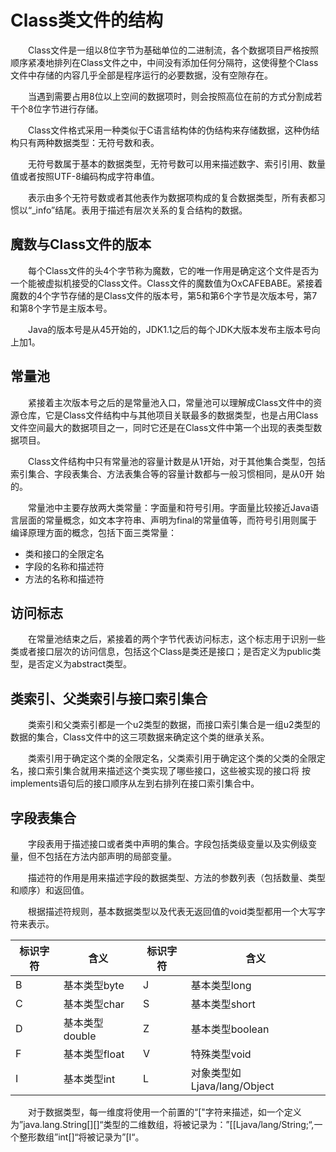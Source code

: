 # Class类文件的结构
&emsp;&emsp;Class文件是一组以8位字节为基础单位的二进制流，各个数据项目严格按照顺序紧凑地排列在Class文件之中，中间没有添加任何分隔符，这使得整个Class
文件中存储的内容几乎全部是程序运行的必要数据，没有空隙存在。

&emsp;&emsp;当遇到需要占用8位以上空间的数据项时，则会按照高位在前的方式分割成若干个8位字节进行存储。

&emsp;&emsp;Class文件格式采用一种类似于C语言结构体的伪结构来存储数据，这种伪结构只有两种数据类型：无符号数和表。

&emsp;&emsp;无符号数属于基本的数据类型，无符号数可以用来描述数字、索引引用、数量值或者按照UTF-8编码构成字符串值。

&emsp;&emsp;表示由多个无符号数或者其他表作为数据项构成的复合数据类型，所有表都习惯以“_info”结尾。表用于描述有层次关系的复合结构的数据。

## 魔数与Class文件的版本
&emsp;&emsp;每个Class文件的头4个字节称为魔数，它的唯一作用是确定这个文件是否为一个能被虚拟机接受的Class文件。Class文件的魔数值为OxCAFEBABE。紧接着
魔数的4个字节存储的是Class文件的版本号，第5和第6个字节是次版本号，第7和第8个字节是主版本号。

&emsp;&emsp;Java的版本号是从45开始的，JDK1.1之后的每个JDK大版本发布主版本号向上加1。

## 常量池
&emsp;&emsp;紧接着主次版本号之后的是常量池入口，常量池可以理解成Class文件中的资源仓库，它是Class文件结构中与其他项目关联最多的数据类型，也是占用Class
文件空间最大的数据项目之一，同时它还是在Class文件中第一个出现的表类型数据项目。

&emsp;&emsp;Class文件结构中只有常量池的容量计数是从1开始，对于其他集合类型，包括索引集合、字段表集合、方法表集合等的容量计数都与一般习惯相同，是从0开
始的。

&emsp;&emsp;常量池中主要存放两大类常量：字面量和符号引用。字面量比较接近Java语言层面的常量概念，如文本字符串、声明为final的常量值等，而符号引用则属于
编译原理方面的概念，包括下面三类常量：
- 类和接口的全限定名
- 字段的名称和描述符
- 方法的名称和描述符

## 访问标志
&emsp;&emsp;在常量池结束之后，紧接着的两个字节代表访问标志，这个标志用于识别一些类或者接口层次的访问信息，包括这个Class是类还是接口；是否定义为public类型，是否定义为abstract类型。

## 类索引、父类索引与接口索引集合
&emsp;&emsp;类索引和父类索引都是一个u2类型的数据，而接口索引集合是一组u2类型的数据的集合，Class文件中的这三项数据来确定这个类的继承关系。

&emsp;&emsp;类索引用于确定这个类的全限定名，父类索引用于确定这个类的父类的全限定名，接口索引集合就用来描述这个类实现了哪些接口，这些被实现的接口将
按implements语句后的接口顺序从左到右排列在接口索引集合中。

## 字段表集合
&emsp;&emsp;字段表用于描述接口或者类中声明的集合。字段包括类级变量以及实例级变量，但不包括在方法内部声明的局部变量。

&emsp;&emsp;描述符的作用是用来描述字段的数据类型、方法的参数列表（包括数量、类型和顺序）和返回值。

&emsp;&emsp;根据描述符规则，基本数据类型以及代表无返回值的void类型都用一个大写字符来表示。

|标识字符|含义|标识字符|含义|
|--|--|--|--|
|B|基本类型byte|J|基本类型long|
|C|基本类型char|S|基本类型short|
|D|基本类型double|Z|基本类型boolean|
|F|基本类型float|V|特殊类型void|
|I|基本类型int|L|对象类型如Ljava/lang/Object|

&emsp;&emsp;对于数据类型，每一维度将使用一个前置的“["字符来描述，如一个定义为”java.lang.String[][]“类型的二维数组，将被记录为：”[[Ljava/lang/String;“,一个整形数组”int[]“将被记录为”[I“。



